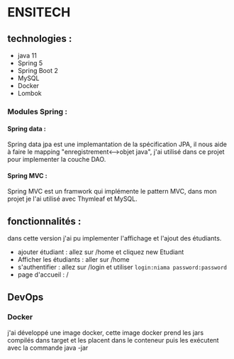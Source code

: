 # ENSITECH
## technologies :
* java 11
* Spring 5
* Spring Boot 2
* MySQL
* Docker
* Lombok
### Modules Spring :
#### Spring data :
Spring data jpa est une implemantation de la spécification JPA, il nous aide à faire le mapping "enregistrement<-->objet java", j'ai utilisé dans ce projet pour implementer la couche DAO.
#### Spring MVC :
Spring MVC est un framwork qui implémente le pattern MVC, dans mon projet je l'ai utilisé avec Thymleaf et MySQL.
## fonctionnalités :
dans cette version j'ai pu implementer l'affichage et l'ajout des étudiants.
* ajouter étudiant : allez sur /home et cliquez new Etudiant
* Afficher les étudiants : aller sur /home
* s'authentifier : allez sur /login et utiliser `login:niama password:password`
* page d'accueil : /
## DevOps
### Docker
j'ai développé une image docker, cette image docker prend les jars compilés dans target et les placent dans le conteneur puis les exécutent avec la commande java -jar
